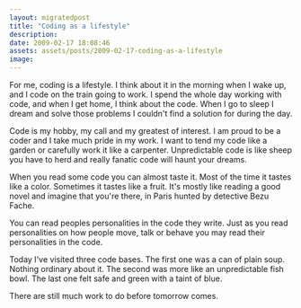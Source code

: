 ```yaml
---
layout: migratedpost
title: "Coding as a lifestyle"
description:
date: 2009-02-17 18:08:46
assets: assets/posts/2009-02-17-coding-as-a-lifestyle
image: 
---
```


For me, coding is a lifestyle. I think about it in the morning when I wake up, and I code on the train going to work. I spend the whole day working with code, and when I get home, I think about the code. When I go to sleep I dream and solve those problems I couldn't find a solution for during the day.

Code is my hobby, my call and my greatest of interest. I am proud to be a coder and I take much pride in my work. I want to tend my code like a garden or carefully work it like a carpenter. Unpredictable code is like sheep you have to herd and really fanatic code will haunt your dreams.

When you read some code you can almost taste it. Most of the time it tastes like a color. Sometimes it tastes like a fruit. It's mostly like reading a good novel and imagine that you're there, in Paris hunted by detective Bezu Fache.

You can read peoples personalities in the code they write. Just as you read personalities on how people move, talk or behave you may read their personalities in the code.

Today I've visited three code bases. The first one was a can of plain soup. Nothing ordinary about it. The second was more like an unpredictable fish bowl. The last one felt safe and green with a taint of blue.

There are still much work to do before tomorrow comes.
